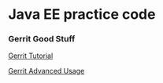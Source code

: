Java EE practice code
=======

### Gerrit Good Stuff

[Gerrit Tutorial](https://www.mediawiki.org/wiki/Gerrit/Tutorial)

[Gerrit Advanced Usage](https://www.mediawiki.org/wiki/Gerrit/Advanced_usage)
